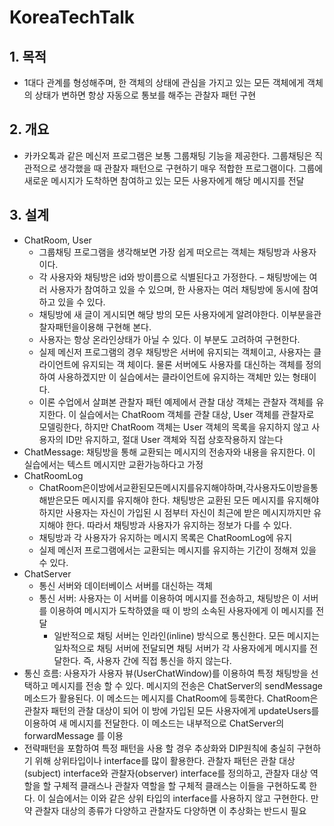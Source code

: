 # KoreaTechTalk

## 1. 목적 
- 1대다 관계를 형성해주며, 한 객체의 상태에 관심을 가지고 있는 모든 객체에게 객체의 상태가 변하면 항상 자동으로 통보를 해주는 관찰자 패턴 구현

## 2. 개요
- 카카오톡과 같은 메신저 프로그램은 보통 그룹채팅 기능을 제공한다. 그룹채팅은 직관적으로 생각했을 때 관찰자 패턴으로 구현하기 매우 적합한 프로그램이다. 그룹에 새로운 메시지가 도착하면 참여하고 있는 모든 사용자에게 해당 메시지를 전달

## 3. 설계
- ChatRoom, User
  - 그룹채팅 프로그램을 생각해보면 가장 쉽게 떠오르는 객체는 채팅방과 사용자이다.
  - 각 사용자와 채팅방은 id와 방이름으로 식별된다고 가정한다.
  – 채팅방에는 여러 사용자가 참여하고 있을 수 있으며, 한 사용자는 여러 채팅방에 동시에 참여하고 있을 수 있다.
  - 채팅방에 새 글이 게시되면 해당 방의 모든 사용자에게 알려야한다. 이부분을관찰자패턴을이용해 구현해 본다.
  - 사용자는 항상 온라인상태가 아닐 수 있다. 이 부분도 고려하여 구현한다.
  - 실제 메신저 프로그램의 경우 채팅방은 서버에 유지되는 객체이고, 사용자는 클라이언트에 유지되는 객 체이다. 물론 서버에도 사용자를 대신하는 객체를 정의하여 사용하겠지만 이 실습에서는 클라이언트에 유지하는 객체만 있는 형태이다.
  - 이론 수업에서 살펴본 관찰자 패턴 예제에서 관찰 대상 객체는 관찰자 객체를 유지한다. 이 실습에서는 ChatRoom 객체를 관찰 대상, User 객체를 관찰자로 모델링한다, 하지만 ChatRoom 객체는 User 객체의 목록을 유지하지 않고 사용자의 ID만 유지하고, 절대 User 객체와 직접 상호작용하지 않는다
- ChatMessage: 채팅방을 통해 교환되는 메시지의 전송자와 내용을 유지한다. 이 실습에서는 텍스트 메시지만 교환가능하다고 가정 
- ChatRoomLog
  - ChatRoom은이방에서교환된모든메시지를유지해야하며,각사용자도이방을통해받은모든 메시지를 유지해야 한다. 채팅방은 교환된 모든 메시지를 유지해야 하지만 사용자는 자신이 가입된 시 점부터 자신이 최근에 받은 메시지까지만 유지해야 한다. 따라서 채팅방과 사용자가 유지하는 정보가 다를 수 있다.
  - 채팅방과 각 사용자가 유지하는 메시지 목록은 ChatRoomLog에 유지
  - 실제 메신저 프로그램에서는 교환되는 메시지를 유지하는 기간이 정해져 있을 수 있다.
- ChatServer
  - 통신 서버와 데이터베이스 서버를 대신하는 객체
  - 통신 서버: 사용자는 이 서버를 이용하여 메시지를 전송하고, 채팅방은 이 서버를 이용하여 메시지가 도착하였을 때 이 방의 소속된 사용자에게 이 메시지를 전달
    - 일반적으로 채팅 서버는 인라인(inline) 방식으로 통신한다. 모든 메시지는 일차적으로 채팅 서버에 전달되면 채팅 서버가 각 사용자에게 메시지를 전달한다. 즉, 사용자 간에 직접 통신을 하지 않는다. 
- 통신 흐름: 사용자가 사용자 뷰(UserChatWindow)를 이용하여 특정 채팅방을 선택하고 메시지를 전송 할 수 있다. 메시지의 전송은 ChatServer의 sendMessage 메소드가 활용된다. 이 메소드는 메시지를 ChatRoom에 등록한다. ChatRoom은 관찰자 패턴의 관찰 대상이 되어 이 방에 가입된 모든 사용자에게 updateUsers를 이용하여 새 메시지를 전달한다. 이 메소드는 내부적으로 ChatServer의 forwardMessage 를 이용
- 전략패턴을 포함하여 특정 패턴을 사용 할 경우 추상화와 DIP원칙에 충실히 구현하기 위해 상위타입이나 interface를 많이 활용한다. 관찰자 패턴은 관찰 대상(subject) interface와 관찰자(observer) interface를 정의하고, 관찰자 대상 역할을 할 구체적 클래스나 관찰자 역할을 할 구체적 클래스는 이들을 구현하도록 한다. 이 실습에서는 이와 같은 상위 타입의 interface를 사용하지 않고 구현한다. 만약 관찰자 대상의 종류가 다양하고 관찰자도 다양하면 이 추상화는 반드시 필요
